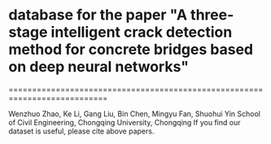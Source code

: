 # database for the paper "A three-stage intelligent crack detection method for concrete bridges based on deep neural networks"
===========================================================================

Wenzhuo Zhao, Ke Li, Gang Liu, Bin Chen, Mingyu Fan, Shuohui Yin
School of Civil Engineering, Chongqing University, Chongqing
If you find our dataset is useful, please cite above papers.
